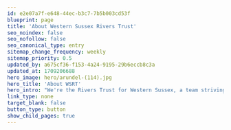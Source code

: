 ```yaml
---
id: e2e07a7f-e648-44ec-b3c7-7b5b003cd53f
blueprint: page
title: 'About Western Sussex Rivers Trust'
seo_noindex: false
seo_nofollow: false
seo_canonical_type: entry
sitemap_change_frequency: weekly
sitemap_priority: 0.5
updated_by: a675cf36-f153-4a24-9195-29b6eccb8c3a
updated_at: 1709206688
hero_image: hero/arundel-(114).jpg
hero_title: 'About WSRT'
hero_intro: "We're the Rivers Trust for Western Sussex, a team striving to protect and restore resilient, vibrant riverscapes for wildlife and people."
link_type: none
target_blank: false
button_type: button
show_child_pages: true
---
```

